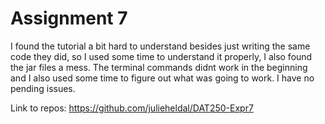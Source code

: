 # **Assignment 7**

I found the tutorial a bit hard to understand besides just writing the same code they did, so I used some time to understand it properly, I also found the jar files a mess. 
The terminal commands didnt work in the beginning and I also used some time to figure out what was going to work. I have no pending issues. 

Link to repos: 
https://github.com/julieheldal/DAT250-Expr7
